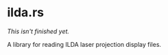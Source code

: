 ilda.rs
=======

*This isn't finished yet.*

A library for reading ILDA laser projection display files.

